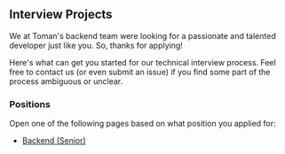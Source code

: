 ## Interview Projects
We at Toman's backend team were looking for a passionate and talented developer just like you. So, thanks for applying!

Here's what can get you started for our technical interview process. Feel free to contact us (or even submit an issue) if you find some part of the process ambiguous or unclear.

### Positions
Open one of the following pages based on what position you applied for:
- [Backend (Senior)](https://github.com/toman-pay/interview-projects/blob/main/backend-senior.md)
